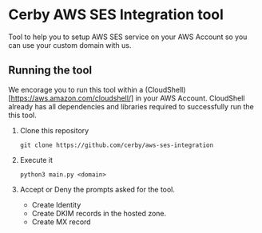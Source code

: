 # Cerby AWS SES Integration tool

Tool to help you to setup AWS SES service on your AWS Account so you can use your custom domain with us.

## Running the tool

We encorage you to run this tool within a (CloudShell)[https://aws.amazon.com/cloudshell/] in your AWS Account. CloudShell already has all dependencies and libraries required to successfully run the this tool. 

1. Clone this repository
    ```shell
    git clone https://github.com/cerby/aws-ses-integration
    ```
1. Execute it
    ```
    python3 main.py <domain>
    ```

1. Accept or Deny the prompts asked for the tool.
    - Create Identity
    - Create DKIM records in the hosted zone.
    - Create MX record 

